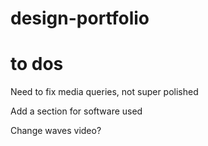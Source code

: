 # design-portfolio

# to dos

Need to fix media queries, not super polished

Add a section for software used

Change waves video?